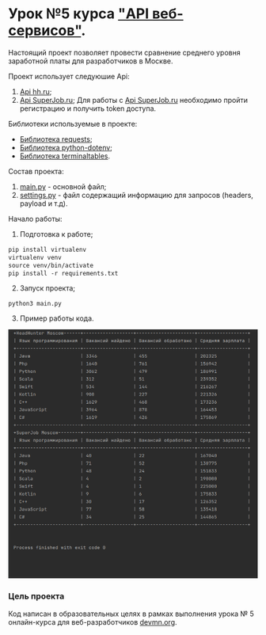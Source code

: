 # Урок №5  курса ["API веб-сервисов"](https://dvmn.org/modules/web-api/). 

Настоящий проект позволяет провести сравнение среднего уровня заработной платы для разработчиков в Москве.


Проект использует следуюшие Api:
1. [Api hh.ru](https://github.com/hhru/api);
2. [Api SuperJob.ru](https://api.superjob.ru/);
Для работы с [Api SuperJob.ru](https://api.superjob.ru/) необходимо пройти регистрацию и получить token доступа.


Библиотеки используемые в проекте:

* [Библиотека requests](https://requests.readthedocs.io/en/master/user/install/#install);
* [Библиотека python-dotenv](https://pypi.org/project/python-dotenv/);
* [Библиотека terminaltables](https://github.com/Robpol86/terminaltables).


Состав проекта:
1. [main.py](https://github.com/ArtsAnton/devman_hw/tree/main/api/les_5/main.py) - основной файл;
2. [settings.py](https://github.com/ArtsAnton/devman_hw/tree/main/api/les_5/settings.py) - файл содержащий информацию для запросов (headers, payload и т.д).

Начало работы:
1. Подготовка к работе;

```
pip install virtualenv
virtualenv venv
source venv/bin/activate
pip install -r requirements.txt 
```
2. Запуск проекта;
```
python3 main.py
```

3. Пример работы кода.

![table](https://github.com/ArtsAnton/devman_hw/blob/main/api/les_5/img/table.png)

### Цель проекта

Код написан в образовательных целях в рамках выполнения урока № 5 онлайн-курса для веб-разработчиков [devmn.org](https://dvmn.org/modules/).